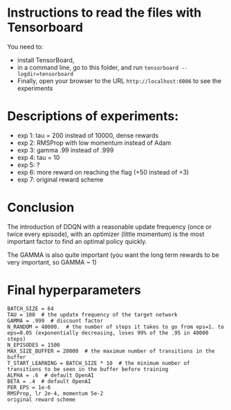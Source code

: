 # Instructions to read the files with Tensorboard

You need to:
* install TensorBoard,
* in a command line, go to this folder, and run `tensorboard --logdir=tensorboard`
* Finally, open your browser to the URL `http://localhost:6006` to see the experiments

# Descriptions of experiments:

* exp 1: tau = 200 instead of 10000, dense rewards
* exp 2: RMSProp with low momentum instead of Adam
* exp 3: gamma .99 instead of .999
* exp 4: tau = 10
* exp 5: ?
* exp 6: more reward on reaching the flag (+50 instead of +3)
* exp 7: original reward scheme

# Conclusion

The introduction of DDQN with a reasonable update frequency (once or twice every episode), with an optimizer (little momentum) is the most important factor to
find an optimal policy quickly.

The GAMMA is also quite important (you want the long term rewards to be very important, so GAMMA ~ 1)


# Final hyperparameters

```
BATCH_SIZE = 64
TAU = 100  # the update frequency of the target network
GAMMA = .999  # discount factor
N_RANDOM = 40000.  # the number of steps it takes to go from eps=1. to eps=0.05 (exponentially decreasing, loses 99% of the .95 in 40000 steps)
N_EPISODES = 1500
MAX_SIZE_BUFFER = 20000  # the maximum number of transitions in the buffer
T_START_LEARNING = BATCH_SIZE * 10  # the minimum number of transitions to be seen in the buffer before training
ALPHA = .6  # default OpenAI
BETA = .4  # default OpenAI
PER_EPS = 1e-6
RMSProp, lr 2e-4, momentum 5e-2
original reward scheme
```